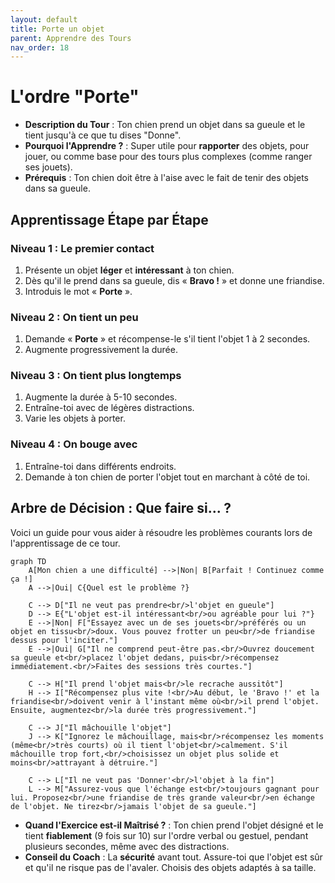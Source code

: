 ```yaml
---
layout: default
title: Porte un objet
parent: Apprendre des Tours
nav_order: 18
---
```


# L'ordre "Porte"

- **Description du Tour** : Ton chien prend un objet dans sa gueule et le tient jusqu'à ce que tu dises "Donne".
- **Pourquoi l'Apprendre ?** : Super utile pour **rapporter** des objets, pour jouer, ou comme base pour des tours plus complexes (comme ranger ses jouets).
- **Prérequis** : Ton chien doit être à l'aise avec le fait de tenir des objets dans sa gueule.

## Apprentissage Étape par Étape

### Niveau 1 : Le premier contact

1.  Présente un objet **léger** et **intéressant** à ton chien.
2.  Dès qu'il le prend dans sa gueule, dis « **Bravo !** » et donne une friandise.
3.  Introduis le mot « **Porte** ».

### Niveau 2 : On tient un peu

1.  Demande « **Porte** » et récompense-le s'il tient l'objet 1 à 2 secondes.
2.  Augmente progressivement la durée.

### Niveau 3 : On tient plus longtemps

1.  Augmente la durée à 5-10 secondes.
2.  Entraîne-toi avec de légères distractions.
3.  Varie les objets à porter.

### Niveau 4 : On bouge avec

1.  Entraîne-toi dans différents endroits.
2.  Demande à ton chien de porter l'objet tout en marchant à côté de toi.

## Arbre de Décision : Que faire si... ?

Voici un guide pour vous aider à résoudre les problèmes courants lors de l'apprentissage de ce tour.

```mermaid
graph TD
    A[Mon chien a une difficulté] -->|Non| B[Parfait ! Continuez comme ça !]
    A -->|Oui| C{Quel est le problème ?}

    C --> D["Il ne veut pas prendre<br/>l'objet en gueule"]
    D --> E{"L'objet est-il intéressant<br/>ou agréable pour lui ?"}
    E -->|Non| F["Essayez avec un de ses jouets<br/>préférés ou un objet en tissu<br/>doux. Vous pouvez frotter un peu<br/>de friandise dessus pour l'inciter."]
    E -->|Oui| G["Il ne comprend peut-être pas.<br/>Ouvrez doucement sa gueule et<br/>placez l'objet dedans, puis<br/>récompensez immédiatement.<br/>Faites des sessions très courtes."]

    C --> H["Il prend l'objet mais<br/>le recrache aussitôt"]
    H --> I["Récompensez plus vite !<br/>Au début, le 'Bravo !' et la friandise<br/>doivent venir à l'instant même où<br/>il prend l'objet. Ensuite, augmentez<br/>la durée très progressivement."]

    C --> J["Il mâchouille l'objet"]
    J --> K["Ignorez le mâchouillage, mais<br/>récompensez les moments (même<br/>très courts) où il tient l'objet<br/>calmement. S'il mâchouille trop fort,<br/>choisissez un objet plus solide et moins<br/>attrayant à détruire."]

    C --> L["Il ne veut pas 'Donner'<br/>l'objet à la fin"]
    L --> M["Assurez-vous que l'échange est<br/>toujours gagnant pour lui. Proposez<br/>une friandise de très grande valeur<br/>en échange de l'objet. Ne tirez<br/>jamais l'objet de sa gueule."]
```

- **Quand l'Exercice est-il Maîtrisé ?** : Ton chien prend l'objet désigné et le tient **fiablement** (9 fois sur 10) sur l'ordre verbal ou gestuel, pendant plusieurs secondes, même avec des distractions.
- **Conseil du Coach** : La **sécurité** avant tout. Assure-toi que l'objet est sûr et qu'il ne risque pas de l'avaler. Choisis des objets adaptés à sa taille. 
